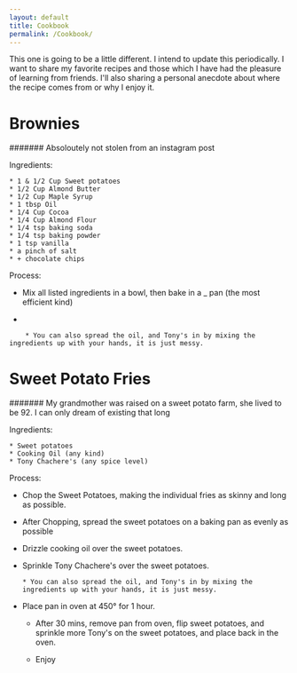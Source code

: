```yaml
---
layout: default
title: Cookbook
permalink: /Cookbook/
---
```


This one is going to be a little different. I intend to update this periodically. I want to share my favorite recipes and those which I have had the pleasure of learning from friends. I'll also sharing a personal anecdote about where the recipe comes from or why I enjoy it.

# Brownies

####### Absoloutely not stolen from an instagram post

Ingredients:

    * 1 & 1/2 Cup Sweet potatoes
    * 1/2 Cup Almond Butter
    * 1/2 Cup Maple Syrup
    * 1 tbsp Oil
    * 1/4 Cup Cocoa
    * 1/4 Cup Almond Flour
    * 1/4 tsp baking soda
    * 1/4 tsp baking powder
    * 1 tsp vanilla
    * a pinch of salt
    * + chocolate chips


Process:

  * Mix all listed ingredients in a bowl, then bake in a _ pan (the most efficient kind)

  *

        * You can also spread the oil, and Tony's in by mixing the ingredients up with your hands, it is just messy.





# Sweet Potato Fries

####### My grandmother was raised on a sweet potato farm, she lived to be 92. I can only dream of existing that long

Ingredients:

    * Sweet potatoes
    * Cooking Oil (any kind)
    * Tony Chachere's (any spice level)

Process:

  * Chop the Sweet Potatoes, making the individual fries as skinny and long as possible.

  * After Chopping, spread the sweet potatoes on a baking pan as evenly as possible

  * Drizzle cooking oil over the sweet potatoes.

  * Sprinkle Tony Chachere's over the sweet potatoes.

        * You can also spread the oil, and Tony's in by mixing the ingredients up with your hands, it is just messy.

  * Place pan in oven at 450° for 1 hour.

    * After 30 mins, remove pan from oven, flip sweet potatoes, and sprinkle more Tony's on the sweet potatoes, and place back in the oven.

    * Enjoy
